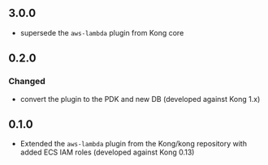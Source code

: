 ## 3.0.0

- supersede the `aws-lambda` plugin from Kong core

## 0.2.0

### Changed

- convert the plugin to the PDK and new DB (developed against Kong 1.x)

## 0.1.0

- Extended the `aws-lambda` plugin from the Kong/kong repository with added ECS IAM roles (developed against Kong 0.13)
